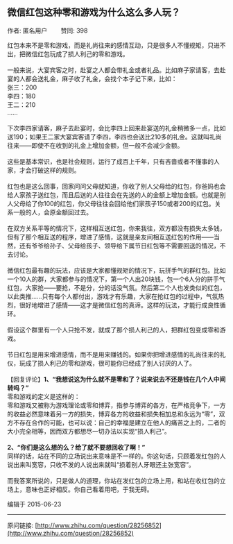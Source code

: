 ## 微信红包这种零和游戏为什么这么多人玩？

作者: 匿名用户&nbsp;&nbsp;&nbsp;&nbsp;&nbsp;&nbsp;&nbsp;&nbsp;赞同: 398


红包本来不是零和游戏，而是礼尚往来的感情互动，只是很多人不懂规矩，只进不出，把微信红包玩成了损人利己的零和游戏。<br><br>一般来说，大宴宾客之时，赴宴之人都会带礼金或者礼品。比如麻子家请客，去赴宴的人都会送礼金，麻子收了礼金，会找个本子记下来，比如：<br>张三：200<br>李四：180<br>王二：210<br>……<br><br>下次李四家请客，麻子去赴宴时，会比李四上回来赴宴送的礼金稍微多一点，比如送190；如果王二家大宴宾客请了李四，李四也会送比210多的礼金。这就叫礼尚往来——即使不在收到的礼金上增加金额，但一般不会减少金额。<br><br>这些是基本常识，也是社会规则，运行了成百上千年，只有吝啬或者不懂事的人家，才会打破这样的规则。<br><br>红包也是这么回事，回家问问父母就知道，你收了别人父母给的红包，你爸妈也会给人家孩子送红包，而且后送的人往往会在先送的人的金额上增加金额。也就是别人父母给了你100的红包，你父母往往会回给他们家孩子150或者200的红包。关系一般的人，会原金额回过去。<br><br>在双方关系平等的情况下，这样相互送红包，你来我往，双方都没有损失太多钱，但有了那个相互送的程序，增进了感情，这就是亲友间相互送红包的作用——当然，还有爷爷给孙子、父母给孩子、领导给下属节日红包等不需要回送的情况，不去讨论。<br><br>微信红包最有趣的玩法，应该是大家都懂规矩的情况下，玩拼手气的群红包。比如一个10人的群，大家都参与的情况下，第一个人出20块钱，包一个6人分的拼手气红包，大家抢——要抢，不是分，分的话没气氛。然后第二个人也发类似的红包，以此类推……只有每个人都付出，游戏才有乐趣，大家在抢红包的过程中，气氛热烈，很好地增进了感情——这才是微信红包的真谛。这样的玩法，才能行成良性循环。<br><br>假设这个群里有一个人只抢不发，就成了那个损人利己的人，把群红包变成零和游戏。<br><br>节日红包是用来增进感情，而不是用来赚钱的。如果你把增进感情的礼尚往来的礼仪，玩成了损人利己的零和游戏，很可能你已经成了别人讨厌的人了。<br><br>【回复评论】<b>1、“我想说这为什么就不是零和了？说来说去不还是钱在几个人中间转吗？”</b><br>零和游戏的定义是这样的：<br>零和游戏又被称为游戏理论或零和博弈，指参与博弈的各方，在严格竞争下，一方的收益必然意味着另一方的损失，博弈各方的收益和损失相加总和永远为“零”，双方不存在合作的可能，也可以说：自己的幸福是建立在他人的痛苦之上的，二者的大小完全相等，因而双方都想尽一切办法以实现“损人利己”。<br><br><b>2、“你们是这么想的么？给了就不要想回收了啊！”</b><br>同样的话，站在不同的立场说出来意味是不一样的。你这句话，只顾着发红包的人说出来叫宽容，只收不发的人说出来就叫“损着别人牙眼还主张宽容”。<br><br>而我答案所说的，只是做人的道理，你站在发红包的立场上用，和站在收红包的立场上，意味也正好相反。你自己看着用吧，于我无碍。



编辑于 2015-06-23



---
原问链接: [http://www.zhihu.com/question/28256852](http://www.zhihu.com/question/28256852)